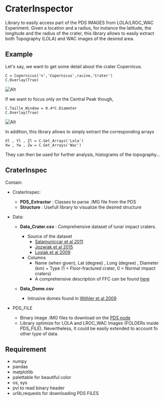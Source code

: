 # CraterInspector #

Library  to easily  access part  of the  PDS IMAGES  from LOLA/LROC_WAC
Experiment. Given a location and a radius, for instance the latitude, the longitude and the radius of the crater, this library allows to easily extract both Topography (LOLA) and WAC images of the desired area.

## Example ##

Let's say, we want to get some detail about the crater Copernicus.

    C = Copernicus('n','Copernicus',racine,'Crater')
    C.Overlay(True)

![Alt](https://raw.githubusercontent.com/cthorey/CraterInspector/master/Image/Copernicus.png)

If we want to focus only on the Central Peak though,

    C.Taille_Window = 0.4*C.Diameter
    C.Overlay(True)
![Alt](https://raw.githubusercontent.com/cthorey/CraterInspector/master/Image/CopernicusZoom.png)

In addition, this library allows to simply extract the corresponding arrays

    Xl , Yl , Zl = C.Get_Arrays('Lola')
    Xw , Yw , Zw = C.Get_Arrays('Wac')

They can then be used for further analysis, histograms of the topography...


## CraterInspec ##

Contain:

* CraterInspec:
    - **PDS_Extractor** : Classes to parse .IMG file from the PDS
    - **Structure**  :  Usefull  library to  visualize  the  desired
      structure

* Data:
    - **Data_Crater.csv** : Comprehensive dataset of lunar impact craters.
	    - Source of the dataset
		    + [Salamuniccar et al 2011](http://www.sciencedirect.com/science/article/pii/S0032063310003405)
		    + [Jozwiak et al 2015](http://dx.doi.org/10.1016/j.icarus.2014.10.052)
		    + [Losiak et al 2009](http://adsabs.harvard.edu/abs/2009LPI....40.1532L)
		-  Columns
			- Name (when given), Lat (degree) , Long (degree) , Diameter (km) + Type (1 = Floor-fractured crater, 0 = Normal impact craters)
			- A comprehensive description of FFC can be found [here](http://www.lpod.org/cwm/DataStuff/ffc.htm)

	- **Data_Dome.csv**
		- Intrusive domes found in [Wöhler et al 2009](http://linkinghub.elsevier.com/retrieve/pii/S0019103509003236)

* PDS_FILE
	- Binary image .IMG files to download on the [PDS node](http://pds-geosciences.wustl.edu/)
	- Library optimize for LOLA and LROC_WAC Images (FOLDERs inside PDS_FILE). Nevertheless, It could be easily extended to account fo other type of data.


## Requirement ##

- numpy
- pandas
- matplotlib
- palettable for beautiful color
- os, sys
- pvl to read binary header
- urlib,requests for downloading PDS FILES
